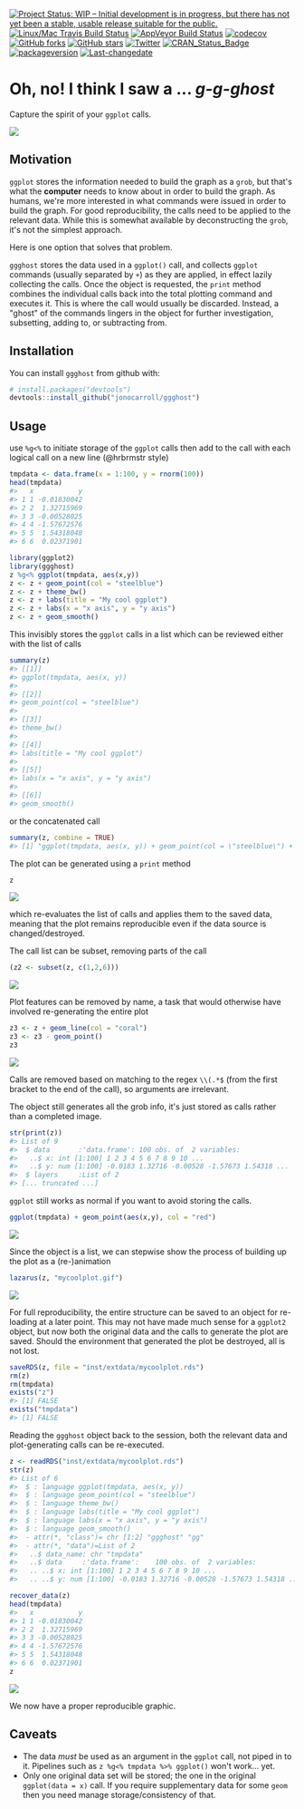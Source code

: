 [![Project Status: WIP – Initial development is in progress, but there has not yet been a stable, usable release suitable for the public.](http://www.repostatus.org/badges/latest/wip.svg)](http://www.repostatus.org/#wip) [![Linux/Mac Travis Build Status](https://img.shields.io/travis/jonocarroll/ggghost/master.svg?label=Mac%20OSX%20%26%20Linux)](https://travis-ci.org/jonocarroll/ggghost) [![AppVeyor Build Status](https://img.shields.io/appveyor/ci/jonocarroll/ggghost/master.svg?label=Windows)](https://ci.appveyor.com/project/jonocarroll/ggghost) [![codecov](https://codecov.io/gh/jonocarroll/ggghost/branch/master/graph/badge.svg)](https://codecov.io/gh/jonocarroll/ggghost) [![GitHub forks](https://img.shields.io/github/forks/jonocarroll/ggghost.svg)](https://github.com/jonocarroll/ggghost/network) [![GitHub stars](https://img.shields.io/github/stars/jonocarroll/ggghost.svg)](https://github.com/jonocarroll/ggghost/stargazers) [![Twitter](https://img.shields.io/twitter/url/https/github.com/jonocarroll/ggghost.svg?style=social)](https://twitter.com/intent/tweet?text=Wow:&url=%5Bobject%20Object%5D) [![CRAN\_Status\_Badge](http://www.r-pkg.org/badges/version/ggghost)](https://cran.r-project.org/package=ggghost) [![packageversion](https://img.shields.io/badge/Package%20version-0.0.0.9000-orange.svg?style=flat-square)](commits/master) [![Last-changedate](https://img.shields.io/badge/last%20change-2016--08--06-yellowgreen.svg)](/commits/master)

<!-- README.md is generated from README.Rmd. Please edit that file -->
Oh, no! I think I saw a ... *g-g-ghost*
=======================================

Capture the spirit of your `ggplot` calls.

![](https://github.com/jonocarroll/ggghost/raw/master/inst/img/scooby.gif)

Motivation
----------

`ggplot` stores the information needed to build the graph as a `grob`, but that's what the **computer** needs to know about in order to build the graph. As humans, we're more interested in what commands were issued in order to build the graph. For good reproducibility, the calls need to be applied to the relevant data. While this is somewhat available by deconstructing the `grob`, it's not the simplest approach.

Here is one option that solves that problem.

`ggghost` stores the data used in a `ggplot()` call, and collects `ggplot` commands (usually separated by `+`) as they are applied, in effect lazily collecting the calls. Once the object is requested, the `print` method combines the individual calls back into the total plotting command and executes it. This is where the call would usually be discarded. Instead, a "ghost" of the commands lingers in the object for further investigation, subsetting, adding to, or subtracting from.

Installation
------------

You can install `ggghost` from github with:

``` r
# install.packages("devtools")
devtools::install_github("jonocarroll/ggghost")
```

Usage
-----

use `%g<%` to initiate storage of the `ggplot` calls then add to the call with each logical call on a new line (@hrbrmstr style)

``` r
tmpdata <- data.frame(x = 1:100, y = rnorm(100))
head(tmpdata)
#>   x           y
#> 1 1 -0.01830042
#> 2 2  1.32715969
#> 3 3 -0.00528025
#> 4 4 -1.57672576
#> 5 5  1.54318048
#> 6 6  0.02371901
```

``` r
library(ggplot2)
library(ggghost)
z %g<% ggplot(tmpdata, aes(x,y))
z <- z + geom_point(col = "steelblue")
z <- z + theme_bw()
z <- z + labs(title = "My cool ggplot")
z <- z + labs(x = "x axis", y = "y axis")
z <- z + geom_smooth()
```

This invisibly stores the `ggplot` calls in a list which can be reviewed either with the list of calls

``` r
summary(z)
#> [[1]]
#> ggplot(tmpdata, aes(x, y))
#> 
#> [[2]]
#> geom_point(col = "steelblue")
#> 
#> [[3]]
#> theme_bw()
#> 
#> [[4]]
#> labs(title = "My cool ggplot")
#> 
#> [[5]]
#> labs(x = "x axis", y = "y axis")
#> 
#> [[6]]
#> geom_smooth()
```

or the concatenated call

``` r
summary(z, combine = TRUE)
#> [1] "ggplot(tmpdata, aes(x, y)) + geom_point(col = \"steelblue\") + theme_bw() + labs(title = \"My cool ggplot\") + labs(x = \"x axis\", y = \"y axis\") + geom_smooth()"
```

The plot can be generated using a `print` method

``` r
z
```

![](inst/img/README-unnamed-chunk-7-1.png)

which re-evaluates the list of calls and applies them to the saved data, meaning that the plot remains reproducible even if the data source is changed/destroyed.

The call list can be subset, removing parts of the call

``` r
(z2 <- subset(z, c(1,2,6)))
```

![](inst/img/README-unnamed-chunk-8-1.png)

Plot features can be removed by name, a task that would otherwise have involved re-generating the entire plot

``` r
z3 <- z + geom_line(col = "coral")
z3 <- z3 - geom_point()
z3
```

![](inst/img/README-unnamed-chunk-9-1.png)

Calls are removed based on matching to the regex `\\(.*$` (from the first bracket to the end of the call), so arguments are irrelevant.

The object still generates all the grob info, it's just stored as calls rather than a completed image.

``` r
str(print(z))
#> List of 9
#>  $ data       :'data.frame': 100 obs. of  2 variables:
#>   ..$ x: int [1:100] 1 2 3 4 5 6 7 8 9 10 ...
#>   ..$ y: num [1:100] -0.0183 1.32716 -0.00528 -1.57673 1.54318 ...
#>  $ layers     :List of 2
#> [... truncated ...]
```

`ggplot` still works as normal if you want to avoid storing the calls.

``` r
ggplot(tmpdata) + geom_point(aes(x,y), col = "red")
```

![](inst/img/README-unnamed-chunk-11-1.png)

Since the object is a list, we can stepwise show the process of building up the plot as a (re-)animation

``` r
lazarus(z, "mycoolplot.gif")
```

![](inst/img/mycoolplot.gif)

For full reproducibility, the entire structure can be saved to an object for re-loading at a later point. This may not have made much sense for a `ggplot2` object, but now both the original data and the calls to generate the plot are saved. Should the environment that generated the plot be destroyed, all is not lost.

``` r
saveRDS(z, file = "inst/extdata/mycoolplot.rds")
rm(z)
rm(tmpdata)
exists("z")
#> [1] FALSE
exists("tmpdata")
#> [1] FALSE
```

Reading the `ggghost` object back to the session, both the relevant data and plot-generating calls can be re-executed.

``` r
z <- readRDS("inst/extdata/mycoolplot.rds")
str(z)
#> List of 6
#>  $ : language ggplot(tmpdata, aes(x, y))
#>  $ : language geom_point(col = "steelblue")
#>  $ : language theme_bw()
#>  $ : language labs(title = "My cool ggplot")
#>  $ : language labs(x = "x axis", y = "y axis")
#>  $ : language geom_smooth()
#>  - attr(*, "class")= chr [1:2] "ggghost" "gg"
#>  - attr(*, "data")=List of 2
#>   ..$ data_name: chr "tmpdata"
#>   ..$ data     :'data.frame':    100 obs. of  2 variables:
#>   .. ..$ x: int [1:100] 1 2 3 4 5 6 7 8 9 10 ...
#>   .. ..$ y: num [1:100] -0.0183 1.32716 -0.00528 -1.57673 1.54318 ...

recover_data(z)
head(tmpdata)
#>   x           y
#> 1 1 -0.01830042
#> 2 2  1.32715969
#> 3 3 -0.00528025
#> 4 4 -1.57672576
#> 5 5  1.54318048
#> 6 6  0.02371901
z
```

![](inst/img/README-unnamed-chunk-14-1.png)

We now have a proper reproducible graphic.

Caveats
-------

-   The data *must* be used as an argument in the `ggplot` call, not piped in to it. Pipelines such as `z %g<% tmpdata %>% ggplot()` won't work... yet.
-   Only one original data set will be stored; the one in the original `ggplot(data = x)` call. If you require supplementary data for some `geom` then you need manage storage/consistency of that.
